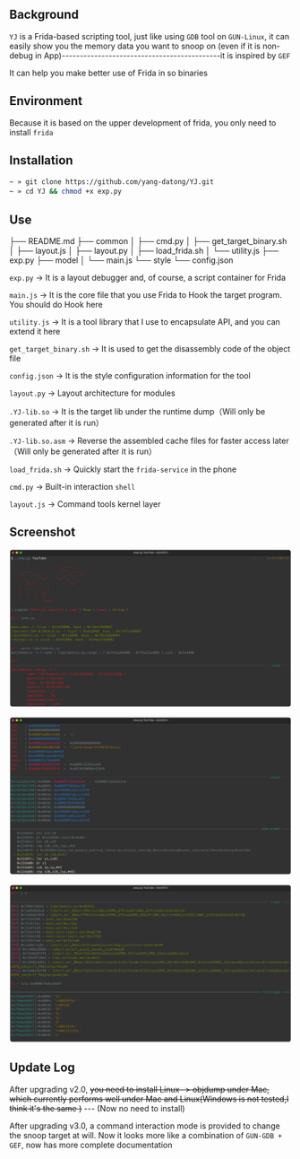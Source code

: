 ## Background

`YJ` is a Frida-based scripting tool, just like using `GDB` tool on `GUN-Linux`, it can easily show you the memory data you want to snoop on (even if it is non-debug in App)--------------------------------------------it is inspired by `GEF`

It can help you make better use of Frida in so binaries

## Environment

Because it is based on the upper development of frida, you only need to install `frida`

## Installation

```sh
~ » git clone https://github.com/yang-datong/YJ.git
~ » cd YJ && chmod +x exp.py
```

## Use

├── README.md
├── common
│   ├── cmd.py
│   ├── get_target_binary.sh
│   ├── layout.js
│   ├── layout.py
│   ├── load_frida.sh
│   └── utility.js
├── exp.py
├── model
│   └── main.js
└── style
    └── config.json

`exp.py` -> It is a layout debugger and, of course, a script container for Frida

`main.js` -> It is the core file that you use Frida to Hook the target program. You should do Hook here

`utility.js` -> It is a tool library that I use to encapsulate API, and you can extend it here

`get_target_binary.sh` -> It is used to get the disassembly code of the object file

`config.json` -> It is the style configuration information for the tool

`layout.py` -> Layout architecture for modules

`.YJ-lib.so` -> It is the target lib under the runtime dump（Will only be generated after it is run）

`.YJ-lib.so.asm` -> Reverse the assembled cache files for faster access later（Will only be generated after it is run）

`load_frida.sh` -> Quickly start the `frida-service` in the phone

`cmd.py` -> Built-in interaction `shell`

`layout.js` -> Command tools kernel layer

## Screenshot

![image-one](./images/YJ_2_1.png)

![image-one](./images/YJ_2_2.png)

![image-one](./images/YJ_2_3.png)


## Update Log

After upgrading v2.0, ~~you need to install Linux- > objdump under Mac, which currently performs well under Mac and Linux(Windows is not tested,I think it's the same )~~ --- (Now no need to install)

After upgrading v3.0, a command interaction mode is provided to change the snoop target at will. Now it looks more like a combination of `GUN-GDB + GEF`, now has more complete documentation
